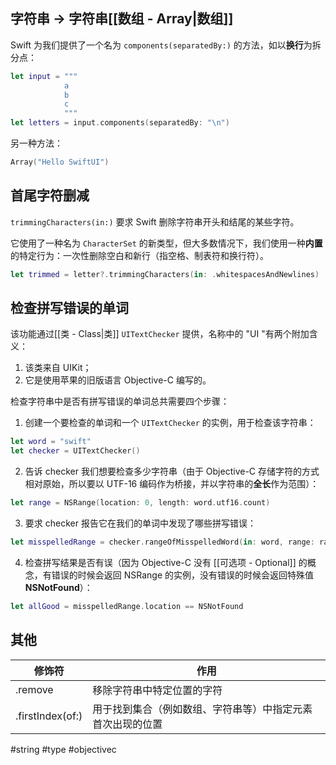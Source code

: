 ## 字符串 → 字符串[[数组 - Array|数组]]

Swift 为我们提供了一个名为 `components(separatedBy:)` 的方法，如以**换行**为拆分点：

```swift
let input = """
            a
            b
            c
            """
let letters = input.components(separatedBy: "\n")
```

另一种方法：

```swift
Array("Hello SwiftUI")
```

## 首尾字符删减

`trimmingCharacters(in:)` 要求 Swift 删除字符串开头和结尾的某些字符。

它使用了一种名为 `CharacterSet` 的新类型，但大多数情况下，我们使用一种**内置**的特定行为：一次性删除空白和新行（指空格、制表符和换行符）。

```swift
let trimmed = letter?.trimmingCharacters(in: .whitespacesAndNewlines)
```

## 检查拼写错误的单词

该功能通过[[类 - Class|类]] `UITextChecker` 提供，名称中的 "UI "有两个附加含义：

1. 该类来自 UIKit；
2. 它是使用苹果的旧版语言 Objective-C 编写的。

检查字符串中是否有拼写错误的单词总共需要四个步骤：

1. 创建一个要检查的单词和一个 `UITextChecker` 的实例，用于检查该字符串：

```swift
let word = "swift"
let checker = UITextChecker()
```

2. 告诉 checker 我们想要检查多少字符串（由于 Objective-C 存储字符的方式相对原始，所以要以 UTF-16 编码作为桥接，并以字符串的**全长**作为范围）：

```swift
let range = NSRange(location: 0, length: word.utf16.count)
```

3. 要求 checker 报告它在我们的单词中发现了哪些拼写错误：

```swift
let misspelledRange = checker.rangeOfMisspelledWord(in: word, range: range, startingAt: 0, wrap: false, language: "en")
```

4. 检查拼写结果是否有误（因为 Objective-C 没有 [[可选项 - Optional]] 的概念，有错误的时候会返回 NSRange 的实例，没有错误的时候会返回特殊值 **NSNotFound**）：

```swift
let allGood = misspelledRange.location == NSNotFound
```

## 其他

| 修饰符 | 作用 |
| ---- | ---- |
| .remove | 移除字符串中特定位置的字符 |
| .firstIndex(of:) | 用于找到集合（例如数组、字符串等）中指定元素首次出现的位置 |

#string #type #objectivec 